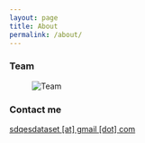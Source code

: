 ```yaml
---
layout: page
title: About
permalink: /about/
---
```


### Team

<section class="hero teaser">
    <div class="container is-max-desktop">
      <div class="hero-body">
        <figure>
          <img src="./static/authors_sdqes.pdf" alt="Team">
        </figure>
      </div>
    </div>
</section>

### Contact me

[sdqesdataset \[at\] gmail \[dot\] com](mailto:sdqesdataset@gmail.com)